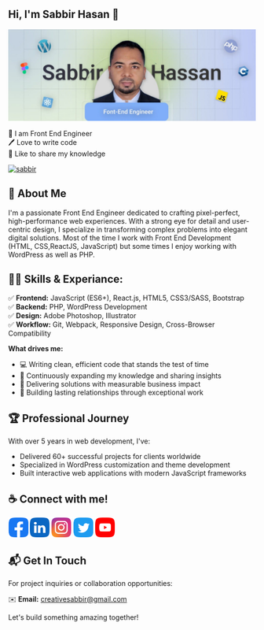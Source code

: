 ## Hi, I'm Sabbir Hasan 👋
[<img src='https://github.com/sabbirhasanbd/sabbirhasanbd/blob/main/img/bg.jpeg?raw=true' alt='Sabbir Hasan'>](https://github.com/sabbir2017/)

<p>
👑 I am Front End Engineer <br> 
🖊️ Love to write code <br> 
🎤 Like to share my knowledge </p> 


<p align="left"> <a href="#" target="blank"><img src="#" alt="sabbir" /></a> </p>

## 🚀 About Me
I'm a passionate Front End Engineer dedicated to crafting pixel-perfect, high-performance web experiences. With a strong eye for detail and user-centric design, I specialize in transforming complex problems into elegant digital solutions. Most of the time I work with Front End Development (HTML, CSS,ReactJS, JavaScript) but some times I enjoy working with WordPress as well as PHP. 

## 👨‍💻 Skills & Experiance: 
✅ **Frontend:** JavaScript (ES6+), React.js, HTML5, CSS3/SASS, Bootstrap<br> 
✅ **Backend:** PHP, WordPress Development<br> 
✅ **Design:** Adobe Photoshop, Illustrator<br> 
✅ **Workflow:** Git, Webpack, Responsive Design, Cross-Browser Compatibility

<!-- ![Top Langs](https://github-readme-stats.vercel.app/api/top-langs/?username=sabbirhasanbd&layout=compact) -->

**What drives me:**
- 💻 Writing clean, efficient code that stands the test of time
- 🌱 Continuously expanding my knowledge and sharing insights
- 🎯 Delivering solutions with measurable business impact
- 🤝 Building lasting relationships through exceptional work

## 🏆 Professional Journey

With over 5 years in web development, I've:
- Delivered 60+ successful projects for clients worldwide
- Specialized in WordPress customization and theme development
- Built interactive web applications with modern JavaScript frameworks


## ☕ Connect with me!
[<img src='https://github.com/sabbirhasanbd/sabbirhasanbd/blob/main/img/facebook.png?raw=true' alt='facebook' height='40'>](https://www.facebook.com/sabbirhd2009)  [<img src='https://github.com/sabbirhasanbd/sabbirhasanbd/blob/main/img/linkedin.png?raw=true' alt='linkedin' height='40'>](https://www.linkedin.com/in/sabbirhasanbd/)  [<img src='https://github.com/sabbirhasanbd/sabbirhasanbd/blob/main/img/instagram.png?raw=true' alt='instagram' height='40'>](https://www.instagram.com/)  [<img src='https://github.com/sabbirhasanbd/sabbirhasanbd/blob/main/img/twitter.png?raw=true' alt='twitter' height='40'>](https://twitter.com/)  [<img src='https://github.com/sabbirhasanbd/sabbirhasanbd/blob/main/img/youtube.png?raw=true' alt='YouTube' height='40'>](https://www.youtube.com/)  


## 📬 Get In Touch

For project inquiries or collaboration opportunities:

✉️ **Email:** [creativesabbir@gmail.com](mailto:creativesabbir@gmail.com)

Let's build something amazing together!
